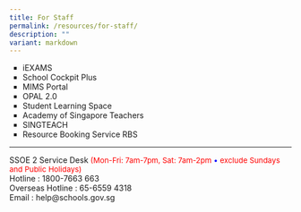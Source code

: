 ```yaml
---
title: For Staff
permalink: /resources/for-staff/
description: ""
variant: markdown
---
```

<ul style="list-style-type: square;">
<li><a style="text-decoration: none" href="https://iexams.seab.gov.sg/sso/login?service=https%3A%2F%2Fiexams.seab.gov.sg%2Fsso%2Foauth2.0%2FcallbackAuthorize%3Fclient_id%3Diexams2-prod%26redirect_uri%3Dhttps%253A%252F%252Fiexams.seab.gov.sg%252Fiexams2%252Flogin%252Foauth2%252Fcode%252Fiexams2-prod%26response_type%3Dcode%26client_name%3DCasOAuthClient" target="_blank">iEXAMS</a></li>
<li><a style="text-decoration: none" href="https://schoolcockpit.moe.gov.sg/" target="_blank">School Cockpit Plus</a></li>
<li><a style="text-decoration: none" href="https://portal.mims.moe.gov.sg" target="_blank">MIMS Portal</a></li>
<li><a style="text-decoration: none" href="https://idm.opal2.moe.edu.sg/" target="_blank">OPAL 2.0</a></li>
<li><a style="text-decoration: none" href="https://vle.learning.moe.edu.sg/login" target="_blank">Student Learning Space</a></li>
<li><a style="text-decoration: none" href="https://academyofsingaporeteachers.moe.edu.sg/" target="_blank">Academy of Singapore Teachers</a></li>
<li><a style="text-decoration: none" href="http://singteach.nie.edu.sg/" target="_blank">SINGTEACH</a></li>
<li><a style="text-decoration: none" href="https://rbs.avero-tech.com" target="_blank">Resource Booking Service RBS</a></li></ul>
<hr>
SSOE 2 Service Desk <span style="font-size:10pt; color: red;">(Mon-Fri: 7am-7pm, Sat: 7am-2pm <span style="color:blue;">•</span> exclude Sundays and Public Holidays)</span>
<br>
Hotline : 1800-7663 663<br>
Overseas Hotline : 65-6559 4318<br>
Email : help@schools.gov.sg